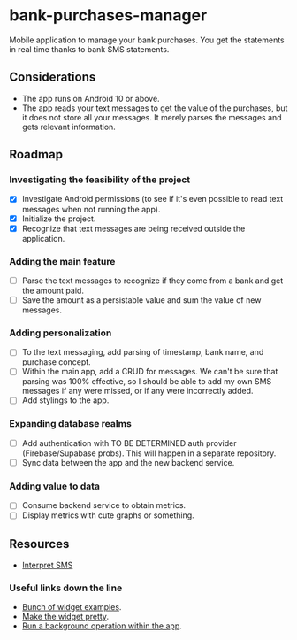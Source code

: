 # bank-purchases-manager
Mobile application to manage your bank purchases. You get the statements in real time thanks to bank SMS statements.

## Considerations
- The app runs on Android 10 or above.
- The app reads your text messages to get the value of the purchases, but it does not store all your messages. It merely parses the messages and gets relevant information.

## Roadmap
### Investigating the feasibility of the project
- [x] Investigate Android permissions (to see if it's even possible to read text messages when not running the app).
- [x] Initialize the project.
- [x] Recognize that text messages are being received outside the application.
### Adding the main feature
- [ ] Parse the text messages to recognize if they come from a bank and get the amount paid.
- [ ] Save the amount as a persistable value and sum the value of new messages.
### Adding personalization
- [ ] To the text messaging, add parsing of timestamp, bank name, and purchase concept.
- [ ] Within the main app, add a CRUD for messages. We can't be sure that parsing was 100% effective, so I should be able to add my own SMS messages if any were missed, or if any were incorrectly added.
- [ ] Add stylings to the app.
### Expanding database realms
- [ ] Add authentication with TO BE DETERMINED auth provider (Firebase/Supabase probs). This will happen in a separate repository.
- [ ] Sync data between the app and the new backend service.
### Adding value to data
- [ ] Consume backend service to obtain metrics.
- [ ] Display metrics with cute graphs or something.

## Resources
- [Interpret SMS](https://youtu.be/9fIiQ9YQ7BI)

### Useful links down the line
- [Bunch of widget examples](https://github.com/android/user-interface-samples/tree/main/AppWidget).
- [Make the widget pretty](https://developer.android.com/develop/ui/views/appwidgets/enhance).
- [Run a background operation within the app](https://developer.android.com/training/run-background-service/create-service).
